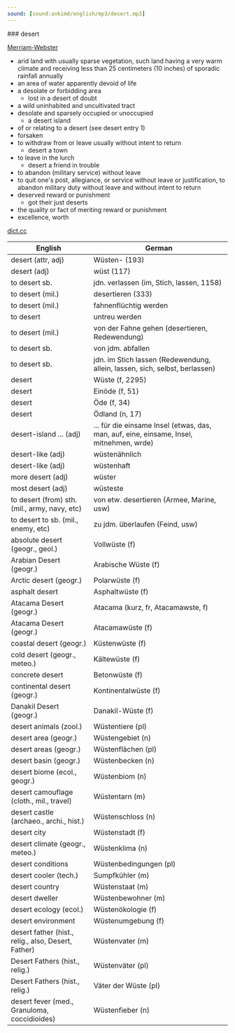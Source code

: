 ```yaml
---
sound: [sound:ankimd/english/mp3/desert.mp3]
---
```


\### desert

[Merriam-Webster](https://www.merriam-webster.com/dictionary/desert)

- arid land with usually sparse vegetation, such land having a very warm climate and receiving less than 25 centimeters (10 inches) of sporadic rainfall annually
- an area of water apparently devoid of life
- a desolate or forbidding area
    - lost in a desert of doubt
- a wild uninhabited and uncultivated tract
- desolate and sparsely occupied or unoccupied
    - a desert island
- of or relating to a desert (see desert entry 1)
- forsaken
- to withdraw from or leave usually without intent to return
    - desert a town
- to leave in the lurch
    - desert a friend in trouble
- to abandon (military service) without leave
- to quit one's post, allegiance, or service without leave or justification, to abandon military duty without leave and without intent to return
- deserved reward or punishment
    - got their just deserts
- the quality or fact of meriting reward or punishment
- excellence, worth

[dict.cc](https://www.dict.cc/desert)

| English        | German       |
| -------------- | ------------ |
| desert (attr, adj) | Wüsten- (193) |
| desert (adj) | wüst (117) |
| to desert sb. | jdn. verlassen (im, Stich, lassen, 1158) |
| to desert (mil.) | desertieren (333) |
| to desert (mil.) | fahnenflüchtig werden |
| to desert | untreu werden |
| to desert (mil.) | von der Fahne gehen (desertieren, Redewendung) |
| to desert sb. | von jdm. abfallen |
| to desert sb. | jdn. im Stich lassen (Redewendung, allein, lassen, sich, selbst, berlassen) |
| desert | Wüste (f, 2295) |
| desert | Einöde (f, 51) |
| desert | Öde (f, 34) |
| desert | Ödland (n, 17) |
| desert-island ... (adj) | ... für die einsame Insel (etwas, das, man, auf, eine, einsame, Insel, mitnehmen, wrde) |
| desert-like (adj) | wüstenähnlich |
| desert-like (adj) | wüstenhaft |
| more desert (adj) | wüster |
| most desert (adj) | wüsteste |
| to desert (from) sth. (mil., army, navy, etc) | von etw. desertieren (Armee, Marine, usw) |
| to desert to sb. (mil., enemy, etc) | zu jdm. überlaufen (Feind, usw) |
| absolute desert (geogr., geol.) | Vollwüste (f) |
| Arabian Desert (geogr.) | Arabische Wüste (f) |
| Arctic desert (geogr.) | Polarwüste (f) |
| asphalt desert | Asphaltwüste (f) |
| Atacama Desert (geogr.) | Atacama (kurz, fr, Atacamawste, f) |
| Atacama Desert (geogr.) | Atacamawüste (f) |
| coastal desert (geogr.) | Küstenwüste (f) |
| cold desert (geogr., meteo.) | Kältewüste (f) |
| concrete desert | Betonwüste (f) |
| continental desert (geogr.) | Kontinentalwüste (f) |
| Danakil Desert (geogr.) | Danakil-Wüste (f) |
| desert animals (zool.) | Wüstentiere (pl) |
| desert area (geogr.) | Wüstengebiet (n) |
| desert areas (geogr.) | Wüstenflächen (pl) |
| desert basin (geogr.) | Wüstenbecken (n) |
| desert biome (ecol., geogr.) | Wüstenbiom (n) |
| desert camouflage (cloth., mil., travel) | Wüstentarn (m) |
| desert castle (archaeo., archi., hist.) | Wüstenschloss (n) |
| desert city | Wüstenstadt (f) |
| desert climate (geogr., meteo.) | Wüstenklima (n) |
| desert conditions | Wüstenbedingungen (pl) |
| desert cooler (tech.) | Sumpfkühler (m) |
| desert country | Wüstenstaat (m) |
| desert dweller | Wüstenbewohner (m) |
| desert ecology (ecol.) | Wüstenökologie (f) |
| desert environment | Wüstenumgebung (f) |
| desert father (hist., relig., also, Desert, Father) | Wüstenvater (m) |
| Desert Fathers (hist., relig.) | Wüstenväter (pl) |
| Desert Fathers (hist., relig.) | Väter der Wüste (pl) |
| desert fever (med., Granuloma, coccidioides) | Wüstenfieber (n) |

